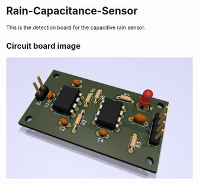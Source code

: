 # Rain-Capacitance-Sensor
This is the detection board for the capacitive rain sensor.

## Circuit board image
![Circuit board image](https://raw.githubusercontent.com/naoto64/Capacitive-Rain-Detector/main/rain-cap-detector.png)
